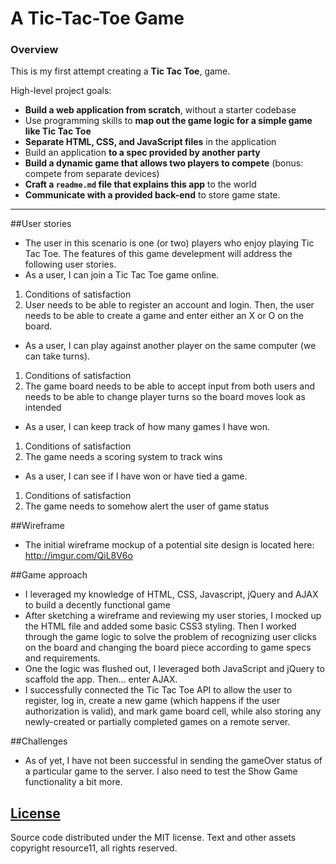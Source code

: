 # A Tic-Tac-Toe Game

### Overview

This is my first attempt creating a **Tic Tac Toe**, game.


High-level project goals:

* **Build a web application from scratch**, without a starter codebase
* Use programming skills to **map out the game logic for a simple game like Tic Tac Toe**
* **Separate HTML, CSS, and JavaScript files** in the application
* Build an application **to a spec provided by another party**
* **Build a dynamic game that allows two players to compete** (bonus: compete from separate devices)
* **Craft a ``readme.md`` file that explains this app** to the world
* **Communicate with a provided back-end** to store game state.

---

##User stories
* The user in this scenario is one (or two) players who enjoy playing Tic Tac Toe.
The features of this game develepment will address the following user stories.
* As a user, I can join a Tic Tac Toe game online.
1. Conditions of satisfaction
  1. User needs to be able to register an account and login. Then, the user needs to be able to create a game and enter either an X or O on the board.
* As a user, I can play against another player on the same computer (we can take turns).
1. Conditions of satisfaction
 1.  The game board needs to be able to accept input from both users and needs to be able to change player turns so the board moves look as intended
* As a user, I can keep track of how many games I have won.
1. Conditions of satisfaction
  1. The game needs a scoring system to track wins
* As a user, I can see if I have won or have tied a game.
1. Conditions of satisfaction
  1. The game needs to somehow alert the user of game status

##Wireframe
* The initial wireframe mockup of a potential site design is located here: http://imgur.com/QiL8V6o

##Game approach
* I leveraged my knowledge of HTML, CSS, Javascript, jQuery and AJAX to build a decently functional game
* After sketching a wireframe and reviewing my user stories, I mocked up the HTML file and added some basic CSS3 styling. Then I worked through the game logic to solve the problem of recognizing user clicks on the board and changing the board piece according to game specs and requirements.
* One the logic was flushed out, I leveraged both JavaScript and jQuery to scaffold the app. Then... enter AJAX.
* I successfully connected the Tic Tac Toe API to allow the user to register, log in, create a new game (which happens if the user authorization is valid), and mark game board cell, while also storing any newly-created or partially completed games on a remote server.

##Challenges
* As of yet, I have not been successful in sending the gameOver status of a particular game to the server. I also need to test the Show Game functionality a bit more.

[License](LICENSE)
------------------

Source code distributed under the MIT license. Text and other assets copyright
resource11, all rights reserved.
